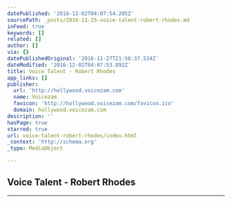 ```yaml
---
datePublished: '2016-12-02T04:07:54.205Z'
sourcePath: _posts/2016-11-25-voice-talent-robert-rhodes.md
inFeed: true
keywords: []
related: []
author: []
via: {}
datePublishedOriginal: '2016-11-27T21:56:37.534Z'
dateModified: '2016-12-02T04:07:53.892Z'
title: Voice Talent - Robert Rhodes
app_links: []
publisher:
  url: 'http://hollywood.voicezam.com'
  name: Voicezam
  favicon: 'http://hollywood.voicezam.com/favicon.ico'
  domain: hollywood.voicezam.com
description: ''
hasPage: true
starred: true
url: voice-talent-robert-rhodes/index.html
_context: 'http://schema.org'
_type: MediaObject

---
```

<article style=""><h1>Voice Talent - Robert Rhodes</h1></article>

---